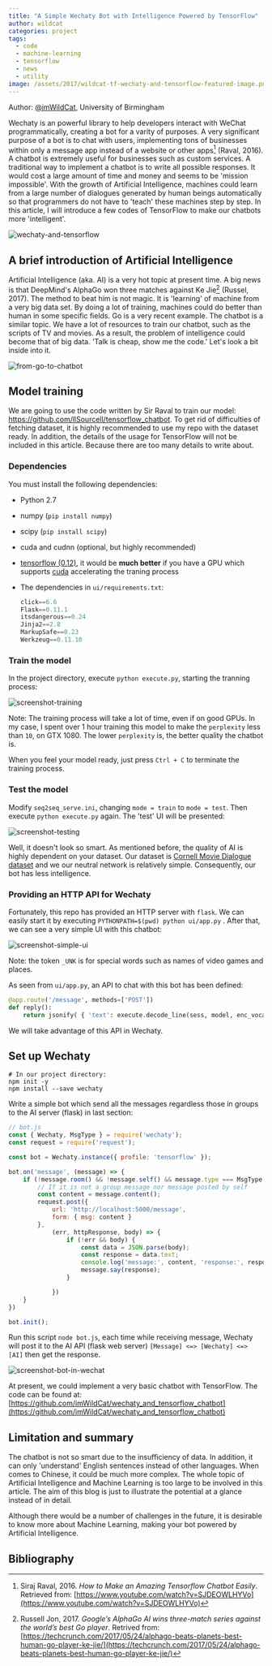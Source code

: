```yaml
---
title: "A Simple Wechaty Bot with Intelligence Powered by TensorFlow"
author: wildcat
categories: project
tags:
  - code
  - machine-learning
  - tensorflow
  - news
  - utility
image: /assets/2017/wildcat-tf-wechaty-and-tensorflow-featured-image.png
---
```


Author: [@imWildCat](https://github.com/imWildCat), University of Birmingham

Wechaty is an powerful library to help developers interact with WeChat programmatically, creating a bot for a varity of purposes. A very significant purpose of a bot is to chat with users, implementing tons of businesses within only a message app instead of a website or other apps[^1] (Raval, 2016). A chatbot is extremely useful for businesses such as custom services. A traditional way to implement a chatbot is to write all possible responses. It would cost a large amount of time and money and seems to be 'mission impossible'. With the growth of Artificial Intelligence, machines could learn from a large number of dialogues generated by human beings automatically so that programmers do not have to 'teach' these machines step by step. In this article, I will introduce a few codes of TensorFlow to make our chatbots more 'intelligent'.

![wechaty-and-tensorflow][wechaty-and-tensorflow]

## A brief introduction of Artificial Intelligence

Artificial Intelligence (aka. AI) is a very hot topic at present time. A big news is that DeepMind's AlphaGo won three matches against Ke Jie[^2] (Russel, 2017). The method to beat him is not magic. It is 'learning' of machine from a very big data set. By doing a lot of training, machines could do better than human in some specific fields. Go is a very recent example. The chatbot is a similar topic. We have a lot of resources to train our chatbot, such as the scripts of TV and movies. As a result, the problem of intelligence could become that of big data. 'Talk is cheap, show me the code.' Let's look a bit inside into it.

![from-go-to-chatbot][from-go-to-chatbot]

## Model training

We are going to use the code written by Sir Raval to train our model: <https://github.com/llSourcell/tensorflow_chatbot>. To get rid of difficulties of fetching dataset, it is highly recommended to use my repo with the dataset ready. In addition, the details of the usage for TensorFlow will not be included in this article. Because there are too many details to write about.

### Dependencies

You must install the following dependencies:

- Python 2.7

- numpy (`pip install numpy`)

- scipy (`pip install scipy`)

- cuda and cudnn (optional, but highly recommended)

- [tensorflow (0.12)](https://www.tensorflow.org/versions/r0.12/get_started/os_setup.html), it would be **much better** if you have a GPU which supports [cuda](http://www.geforce.com/hardware/technology/cuda) accelerating the traning process

- The dependencies in `ui/requirements.txt`:

  ```python
  click==6.6
  Flask==0.11.1
  itsdangerous==0.24
  Jinja2==2.8
  MarkupSafe==0.23
  Werkzeug==0.11.10
  ```

### Train the model

In the project directory, execute `python execute.py`, starting the tranning process:

![screenshot-training][screenshot-training]

Note: The training process will take a lot of time, even if on good GPUs. In my case, I spent over 1 hour training this model to make the `perplexity` less than `10`, on GTX 1080. The lower `perplexity` is, the better quality the chatbot is.

When you feel your model ready, just press `Ctrl + C` to terminate the training process.

### Test the model

Modify `seq2seq_serve.ini`, changing `mode = train` to `mode = test`. Then execute `python execute.py` again. The 'test' UI will be presented:

![screenshot-testing][screenshot-testing]

Well, it doesn't look so smart. As mentioned before, the quality of AI is highly dependent on your dataset. Our dataset is [Cornell Movie Dialogue dataset](https://www.cs.cornell.edu/%7Ecristian/Cornell_Movie-Dialogs_Corpus.html) and we our neutral network is relatively simple. Consequently, our bot has less intelligence.

### Providing an HTTP API for Wechaty

Fortunately, this repo has provided an HTTP server with `flask`. We can easily start it by executing `PYTHONPATH=$(pwd) python ui/app.py` . After that, we can see a very simple UI with this chatbot:

![screenshot-simple-ui][screenshot-simple-ui]

Note: the token `_UNK` is for special words such as names of video games and places.

As seen from `ui/app.py`, an API to chat with this bot has been defined:

```python
@app.route('/message', methods=['POST'])
def reply():
    return jsonify( { 'text': execute.decode_line(sess, model, enc_vocab, rev_dec_vocab, request.form['msg'] ) } )
```

We will take advantage of this API in Wechaty.

## Set up Wechaty

```shell
# In our project directory:
npm init -y
npm install --save wechaty
```

Write a simple bot which send all the messages regardless those in groups to the AI server (flask) in last section:

```js
// bot.js
const { Wechaty, MsgType } = require('wechaty');
const request = require('request');

const bot = Wechaty.instance({ profile: 'tensorflow' });

bot.on('message', (message) => {
    if (!message.room() && !message.self() && message.type === MsgType.text) {
        // If it is not a group message nor message posted by self
        const content = message.content();
        request.post({
            url: 'http://localhost:5000/message',
            form: { msg: content }
        },
            (err, httpResponse, body) => {
                if (!err && body) {
                    const data = JSON.parse(body);
                    const response = data.text;
                    console.log('message:', content, 'response:', response);
                    message.say(response);
                }

            })
    }
})

bot.init();
```

 Run this script `node bot.js`, each time while receiving message, Wechaty will post it to the AI API (flask web server) `[Message] <=> [Wechaty] <=> [AI]` then get the response.

![screenshot-bot-in-wechat][screenshot-bot-in-wechat]

At present, we could implement a very basic chatbot with TensorFlow. The code can be found at: [https://github.com/imWildCat/wechaty_and_tensorflow_chatbot](https://github.com/imWildCat/wechaty_and_tensorflow_chatbot)

## Limitation and summary

The chatbot is not so smart due to the insufficiency of data. In addition, it can only 'understand' English sentences instead of other languages. When comes to Chinese, it could be much more complex. The whole topic of Artificial Intelligence and Machine Learning is too large to be involved in this article. The aim of this blog is just to illustrate the potential at a glance instead of in detail.

Although there would be a number of challenges in the future, it is desirable to know more about Machine Learning, making your bot powered by Artificial Intelligence.

## Bibliography

[^1]: Siraj Raval, 2016. *How to Make an Amazing Tensorflow Chatbot Easily*. Retrieved from: [https://www.youtube.com/watch?v=SJDEOWLHYVo](https://www.youtube.com/watch?v=SJDEOWLHYVo)
[^2]: Russell Jon, 2017. *Google’s AlphaGo AI wins three-match series against the world’s best Go player*. Retrived from: [https://techcrunch.com/2017/05/24/alphago-beats-planets-best-human-go-player-ke-jie/](https://techcrunch.com/2017/05/24/alphago-beats-planets-best-human-go-player-ke-jie/)

[wechaty-and-tensorflow]: /assets/2017/wildcat-tf-wechaty-and-tensorflow-featured-image.png
[from-go-to-chatbot]: /assets/2017/wildcat-tf-from-go-to-chatbot.png
[screenshot-training]: /assets/2017/wildcat-tf-screenshot-training.png
[screenshot-testing]: /assets/2017/wildcat-tf-screenshot-testing.png
[screenshot-simple-ui]: /assets/2017/wildcat-tf-screenshot-simple-ui.jpg
[screenshot-bot-in-wechat]: /assets/2017/wildcat-tf-screenshot-bot-in-wechat.jpg
